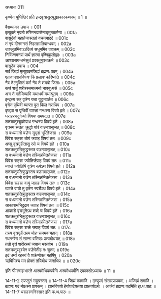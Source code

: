 अध्यायः 011

कृष्णेन युधिष्ठिरं प्रति इन्द्रवृत्रासुरयुद्धप्रकारकथनम् ॥ 1 ॥

वैशम्पायन उवाच ।	001  
इत्युक्ते नृपतौ तस्मिन्व्यासेनाद्भुतकर्मणा ।	001a  
वासुदेवो महातेजास्ततो वचनमाददे ॥	001c  
तं नृपं दीनमनसं निहतज्ञातिबान्धवम् ।	002a  
उपप्लुतमिवाऽऽदित्यं सधूममिव पावकम् ॥	002c  
निर्विण्णमनसं पार्थं ज्ञात्वा वृष्णिकुलोद्वहः ।	003a  
आश्वासयन्धर्मसुतं प्रवक्तुमुपचक्रमे ॥	003c  
वासुदेव उवाच ।	004  
सर्वं जिह्मं मृत्युपदमजिह्मं ब्रह्मणः पदम् ।	004a  
एतावान्ज्ञानविषयः किं प्रलापः करिष्यति ॥	004c  
नैव तेऽनुष्ठितं कर्म नैव ते शत्रवो जिताः ।	005a  
कथं शत्रुं शरीरस्थमात्मनो नावबुध्यसे ॥	005c  
अत्र ते वर्तयिष्यामि यथाधर्मं यथाश्रुतम् ।	006a  
इन्द्रस्य सह वृत्रेण यथा युद्धमवर्तत ॥	006c  
वृत्रेण पृथिवी व्याप्ता पुरा किल नराधिप ।	007a  
दृष्ट्वा स पृथिवीं व्याप्तां गन्धस्य विषये हृते ।	007c  
धराहरणदुर्गन्धो विषयः समपद्यत ॥	007e  
शतक्रतुश्चुकोपाथ गन्धस्य विषये हृते ।	008a  
वृत्रस्य सततः क्रुद्धो घोरं वज्रमवासृजत् ॥	008c  
स वध्यमानो वज्रेण सुभृशं भूरितेजसा ।	009a  
विवेश सहसा तोयं जग्राह विषयं ततः ॥	009c  
अप्सु वृत्रगृहीतासु रसे च विषये हृते ।	010a  
शतक्रतुरतिक्रुद्धस्तत्र वज्रमवासृजत् ॥	010c  
स वध्यमानो वज्रेण तस्मिन्नमिततेजसा ।	011a  
विवेश सहसा ज्योतिर्जग्राह विषयं ततः ॥	011c  
व्याप्ते ज्योतिषि वृत्रेण रूपेऽथ विषये हृते ।	012a  
शतक्रतुरतिक्रुद्धस्तत्र वज्रमवासृजत् ॥	012c  
स वध्यमानो वज्रेण तस्मिन्नमिततेजसा ।	013a  
विवेश सहसा वायुं जग्राह विषयं ततः ॥	013c  
व्याप्ते वायौ तु वृत्रेण स्पर्शेऽथ विषये हृते ।	014a  
शतक्रतुरतिक्रुद्धस्तत्र वज्रमवासृजत् ॥	014c  
स वध्यमानो वज्रेण तस्मिन्नमिततेजसा ।	015a  
आकाशमभिदुद्राव जग्राह विषयं ततः ॥	015c  
आकाशे वृत्रभूतेऽथ शब्दे च विषये हृते ।	016a  
शतक्रतुरभिक्रुद्धस्तत्र वज्रमवासृजत् ॥	016c  
स वध्यमानो वज्रेण तस्मिन्नमिततेजसा ।	017a  
विवेश सहसा शक्रं जग्राह विषयं ततः ॥	017c  
तस्य वृत्रगृहीतस्य मोहः समभवन्महान् ।	018a  
रथन्तरेण तं साम्ना वसिष्ठः प्रत्यबोधयत् ॥	018c  
ततो वृत्रं शरीरस्थं जघान भरतर्षभ ।	019a  
शतक्रतुरदृश्येन वज्रेणेतीह नः श्रुतम् ॥	019c  
इदं धर्म्यं रहस्यं वै शक्रेणोक्तं महर्षिषु ।	020a  
ऋषिभिश्च मम प्रोक्तं तन्निबोध जनाधिप ॥ ॥	020c  

इति श्रीमन्महाभारते आश्वमेधिकपर्वणि अश्वमेधपर्वणि एकादशोऽध्यायः ॥ 11 ॥

14-11-2 उपप्लुतं राहुग्रस्तम् ॥ 14-11-4 जिह्मं कामादि । मृत्युपदं संसारप्रापकम् । अजिह्मं शमादि । ब्रह्मणः पदं मोक्षस्य प्रापकम् । ज्ञानविषयो हेयोपादेयतया ज्ञातव्योऽर्थः । आर्जवं ब्रह्मणः पदमिति झ.ध.पाठः ॥ 14-11-7 धराहरणनिस्सार इति क.थ.पाठः ॥ 
